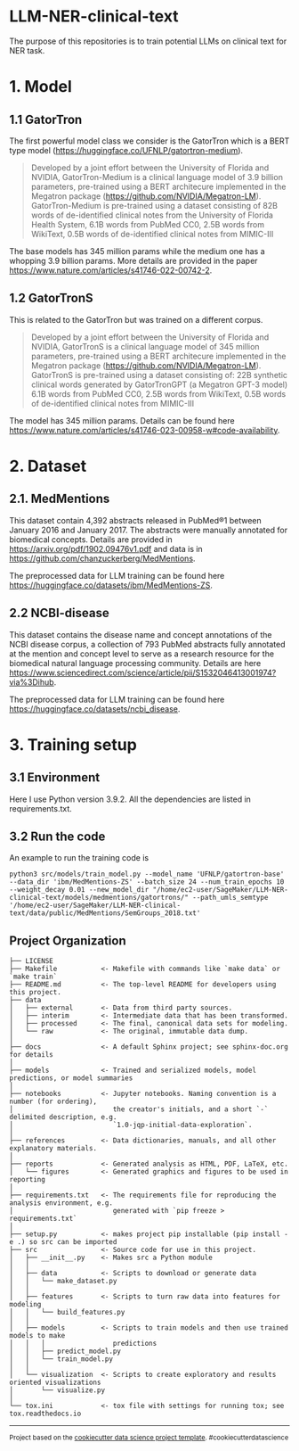 LLM-NER-clinical-text
==============================

The purpose of this repositories is to train potential LLMs on clinical text for NER task.

# 1. Model
## 1.1 GatorTron
The first powerful model class we consider is the GatorTron which is a BERT type model (https://huggingface.co/UFNLP/gatortron-medium).

> Developed by a joint effort between the University of Florida and NVIDIA, GatorTron-Medium is a clinical language model of 3.9 billion parameters, pre-trained using a BERT architecure implemented in the Megatron package (https://github.com/NVIDIA/Megatron-LM).
GatorTron-Medium is pre-trained using a dataset consisting of
82B words of de-identified clinical notes from the University of Florida Health System,
6.1B words from PubMed CC0,
2.5B words from WikiText,
0.5B words of de-identified clinical notes from MIMIC-III

The base models has 345 million params while the medium one has a whopping 3.9 billion params. More details are provided in the paper https://www.nature.com/articles/s41746-022-00742-2.

## 1.2 GatorTronS
This is related to the GatorTron but was trained on a different corpus.

> Developed by a joint effort between the University of Florida and NVIDIA, GatorTronS is a clinical language model of 345 million parameters, pre-trained using a BERT architecure implemented in the Megatron package (https://github.com/NVIDIA/Megatron-LM).
GatorTronS is pre-trained using a dataset consisting of:
22B synthetic clinical words generated by GatorTronGPT (a Megatron GPT-3 model)
6.1B words from PubMed CC0,
2.5B words from WikiText,
0.5B words of de-identified clinical notes from MIMIC-III

The model has 345 million params. Details can be found here https://www.nature.com/articles/s41746-023-00958-w#code-availability.

# 2. Dataset
## 2.1. MedMentions
This dataset contain 4,392 abstracts released in PubMed®1 between January 2016 and January 2017. The abstracts were manually annotated for biomedical concepts. Details are provided in https://arxiv.org/pdf/1902.09476v1.pdf and data is in https://github.com/chanzuckerberg/MedMentions. 

The preprocessed data for LLM training can be found here https://huggingface.co/datasets/ibm/MedMentions-ZS.

## 2.2 NCBI-disease
This dataset contains the disease name and concept annotations of the NCBI disease corpus, a collection of 793 PubMed abstracts fully annotated at the mention and concept level to serve as a research resource for the biomedical natural language processing community. Details are here https://www.sciencedirect.com/science/article/pii/S1532046413001974?via%3Dihub.

The preprocessed data for LLM training can be found here https://huggingface.co/datasets/ncbi_disease.

# 3. Training setup
## 3.1 Environment
Here I use Python version 3.9.2. All the dependencies are listed in requirements.txt.

## 3.2 Run the code
An example to run the training code is
```
python3 src/models/train_model.py --model_name 'UFNLP/gatortron-base' --data_dir 'ibm/MedMentions-ZS' --batch_size 24 --num_train_epochs 10 --weight_decay 0.01 --new_model_dir "/home/ec2-user/SageMaker/LLM-NER-clinical-text/models/medmentions/gatortrons/" --path_umls_semtype '/home/ec2-user/SageMaker/LLM-NER-clinical-text/data/public/MedMentions/SemGroups_2018.txt'
```

Project Organization
------------

    ├── LICENSE
    ├── Makefile           <- Makefile with commands like `make data` or `make train`
    ├── README.md          <- The top-level README for developers using this project.
    ├── data
    │   ├── external       <- Data from third party sources.
    │   ├── interim        <- Intermediate data that has been transformed.
    │   ├── processed      <- The final, canonical data sets for modeling.
    │   └── raw            <- The original, immutable data dump.
    │
    ├── docs               <- A default Sphinx project; see sphinx-doc.org for details
    │
    ├── models             <- Trained and serialized models, model predictions, or model summaries
    │
    ├── notebooks          <- Jupyter notebooks. Naming convention is a number (for ordering),
    │                         the creator's initials, and a short `-` delimited description, e.g.
    │                         `1.0-jqp-initial-data-exploration`.
    │
    ├── references         <- Data dictionaries, manuals, and all other explanatory materials.
    │
    ├── reports            <- Generated analysis as HTML, PDF, LaTeX, etc.
    │   └── figures        <- Generated graphics and figures to be used in reporting
    │
    ├── requirements.txt   <- The requirements file for reproducing the analysis environment, e.g.
    │                         generated with `pip freeze > requirements.txt`
    │
    ├── setup.py           <- makes project pip installable (pip install -e .) so src can be imported
    ├── src                <- Source code for use in this project.
    │   ├── __init__.py    <- Makes src a Python module
    │   │
    │   ├── data           <- Scripts to download or generate data
    │   │   └── make_dataset.py
    │   │
    │   ├── features       <- Scripts to turn raw data into features for modeling
    │   │   └── build_features.py
    │   │
    │   ├── models         <- Scripts to train models and then use trained models to make
    │   │   │                 predictions
    │   │   ├── predict_model.py
    │   │   └── train_model.py
    │   │
    │   └── visualization  <- Scripts to create exploratory and results oriented visualizations
    │       └── visualize.py
    │
    └── tox.ini            <- tox file with settings for running tox; see tox.readthedocs.io


--------

<p><small>Project based on the <a target="_blank" href="https://drivendata.github.io/cookiecutter-data-science/">cookiecutter data science project template</a>. #cookiecutterdatascience</small></p>
